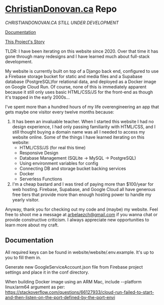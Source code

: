 # [ChristianDonovan.ca](http://christiandonovan.ca/) Repo

*CHRISTIANDONOVAN.CA STILL UNDER DEVELOPMENT*

[Documentation](http://christiandonovan.ca/)

[This Project's Story](http://christiandonovan.ca/)

TLDR: I have been iterating on this website since 2020. Over that time it has gone through many redesigns and I have learned much about full-stack development.

My website is currently built on top of a Django back end, configured to use a Firebase storage bucket for static and media files and a Supabase database (PostgreSQL)for relational data, and deployed as a Docker image on Google Cloud Run. Of course, none of this is immediately apparent because it still only uses basic HTML/CSS/JS for the front-end as though it's trapped in the early 2000s...

I've spent more than a hundred hours of my life overengineering an app that gets maybe one visitor every twelve months because:

1. It has been an invaluable teacher. When I started this website I had no design experience, I had only passing familiarity with HTML/CSS, and I still thought buying a domain name was all I needed to access my website online. Some of the things I have learned iterating on this website:
    * HTML/CSS/JS (for real this time)
    * Responsive Design
    * Database Management (SQLite -> MySQL -> PostgreSQL)
    * Using environment variables for config
    * Connecting DB and storage bucket backing services
    * Docker
    * Serverless Functions
2. I'm a cheap bastard and I was tired of paying more than $100/year for web hosting. Firebase, Supabase, and Google Cloud all have generous free tiers that provide more than enough hosting power to handle my yearly visitor.

Anyway, thank you for checking out my code and (maybe) my website. Feel free to shoot me a message at arbelaezch@gmail.com if you wanna chat or provide constructive criticism. I always appreciate new opportunities to learn more about my craft.

## Documentation

All required keys can be found in website/website/.env.example. It's up to you to fill them in.

Generate new GoogleServiceAccount.json file from Firebase project settings and place it in the conf directory.

When building Docker image using an ARM Mac, include --platform linux/arm64 argument as per:
https://stackoverflow.com/questions/66127933/cloud-run-failed-to-start-and-then-listen-on-the-port-defined-by-the-port-envi
